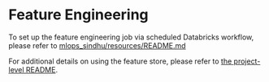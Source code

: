 # Feature Engineering
To set up the feature engineering job via scheduled Databricks workflow, please refer to [mlops_sindhu/resources/README.md](../resources/README.md)

For additional details on using the feature store, please refer to [the project-level README](../README.md).
